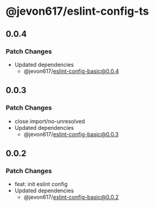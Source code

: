 # @jevon617/eslint-config-ts

## 0.0.4

### Patch Changes

- Updated dependencies
  - @jevon617/eslint-config-basic@0.0.4

## 0.0.3

### Patch Changes

- close import/no-unresolved
- Updated dependencies
  - @jevon617/eslint-config-basic@0.0.3

## 0.0.2

### Patch Changes

- feat: init eslint config
- Updated dependencies
  - @jevon617/eslint-config-basic@0.0.2
